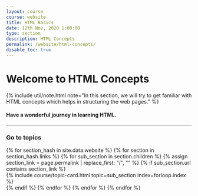 ```yaml
---
layout: course
course: website
title: HTML Basics
date: 12th Nov, 2020 1:00:00
type: section
description: HTML Concepts
permalink: /website/html-concepts/
disable_toc: true
---
```


# Welcome to HTML Concepts

{% include util/note.html
    note="In this section, we will try to get familiar with HTML concepts which helps in structuring the web pages."
%}

#### Have a wonderful journey in learning HTML.

<div class="section-index">
  <hr class="panel-line">

  <div class="container-fluid mt-4">
    <div class="row">
      <div class="col-md-12">
        <h3 class="mt-1">Go to topics</h3>
      </div>
    </div>
    <div class="row">
    {% for section_hash in site.data.website %}
      {% for section in section_hash.links %}
        {% for sub_section in section.children %}
          {% assign section_link = page.permalink | replace_first: "/", "" %}
          {% if sub_section.url contains section_link %}
            <div class="col-md-6">
              {% include course/topic-card.html
                          topic=sub_section index=forloop.index %}
            </div>
          {% endif %}
        {% endfor %}
      {% endfor %}
    {% endfor %}
    </div>
  </div>
</div>
